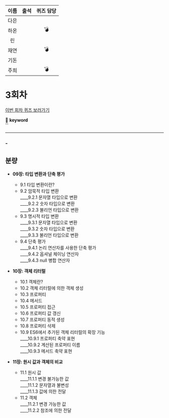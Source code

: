 |이름|출석|퀴즈 담당|
|:--:|:--:|:--:|
|다은|||
|하온||💣|
|린|||
|재연||💣|
|기돈|||
|주희||💣|

# 3회차
<a href="https://github.com/ooheunda/how-to-enjoy/issues/3">이번 회차 퀴즈 보러가기</a>  

📌 **keyword**  
    **``**
<hr>

### - 
  

## 분량

- **09장: 타입 변환과 단축 평가**
  - 9.1 타입 변환이란?
  - 9.2 암묵적 타입 변환  
    ____9.2.1 문자열 타입으로 변환  
    ____9.2.2 숫자 타입으로 변환  
    ____9.2.3 불리언 타입으로 변환  
  - 9.3 명시적 타입 변환  
    ____9.3.1 문자열 타입으로 변환  
    ____9.3.2 숫자 타입으로 변환  
    ____9.3.3 불리언 타입으로 변환  
  - 9.4 단축 평가  
    ____9.4.1 논리 연산자를 사용한 단축 평가  
    ____9.4.2 옵셔널 체이닝 연산자  
    ____9.4.3 null 병합 연산자  

- **10장: 객체 리터럴**
  - 10.1 객체란?
  - 10.2 객체 리터럴에 의한 객체 생성
  - 10.3 프로퍼티
  - 10.4 메서드
  - 10.5 프로퍼티 접근
  - 10.6 프로퍼티 값 갱신
  - 10.7 프로퍼티 동적 생성
  - 10.8 프로퍼티 삭제
  - 10.9 ES6에서 추가된 객체 리터럴의 확장 기능  
    ____10.9.1 프로퍼티 축약 표현  
    ____10.9.2 계산된 프로퍼티 이름  
    ____10.9.3 메서드 축약 표현  

- **11장: 원시 값과 객체의 비교**
  - 11.1 원시 값  
    ____11.1.1 변경 불가능한 값  
    ____11.1.2 문자열과 불변성  
    ____11.1.3 값에 의한 전달  
  - 11.2 객체  
    ____11.2.1 변경 가능한 값  
    ____11.2.2 참조에 의한 전달  
